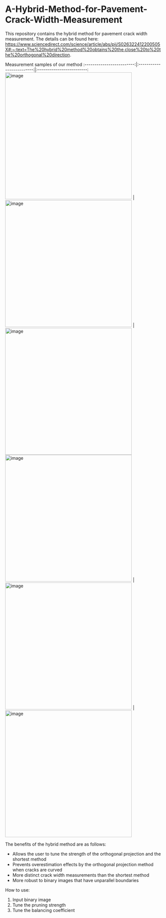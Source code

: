 # A-Hybrid-Method-for-Pavement-Crack-Width-Measurement
This repository contains the hybrid method for pavement crack width measurement. The details can be found here: https://www.sciencedirect.com/science/article/abs/pii/S026322412200505X#:~:text=The%20hybrid%20method%20obtains%20the,close%20to%20the%20orthogonal%20direction.

Measurement samples of our method
:-------------------------:|:-------------------------:|:-------------------------:
<img width="407" alt="image" src="https://github.com/JeremyOng96/A-Hybrid-Method-for-Pavement-Crack-Width-Measurement/assets/17587452/7e8f9bf5-ad8a-41dc-bedc-6a610af7eab8"> | <img width="407" alt="image" src="https://github.com/JeremyOng96/A-Hybrid-Method-for-Pavement-Crack-Width-Measurement/assets/17587452/8357551d-6cec-48a2-b220-00268baf11fd"> | <img width="407" alt="image" src="https://github.com/JeremyOng96/A-Hybrid-Method-for-Pavement-Crack-Width-Measurement/assets/17587452/4865063d-824e-4e14-b87b-5d5e9c8705ed">
<img width="407" alt="image" src="https://github.com/JeremyOng96/A-Hybrid-Method-for-Pavement-Crack-Width-Measurement/assets/17587452/565b0957-6812-43e8-ae98-000adbdee0f0"> | <img width="407" alt="image" src="https://github.com/JeremyOng96/A-Hybrid-Method-for-Pavement-Crack-Width-Measurement/assets/17587452/4cf0d714-0a63-4516-bd21-ffb51852e4c2"> | <img width="407" alt="image" src="https://github.com/JeremyOng96/A-Hybrid-Method-for-Pavement-Crack-Width-Measurement/assets/17587452/eef5c8b9-c5b5-4a53-bea7-8a1a3440e94e">

The benefits of the hybrid method are as follows:
   <ul>
     <li>Allows the user to tune the strength of the orthogonal projection and the shortest method</li>
     <li>Prevents overestimation effects by the orthogonal projection method when cracks are curved</li>
     <li>More distinct crack width measurements than the shortest method</li>
     <li>More robust to binary images that have unparallel boundaries</li>
   </ul>
   
How to use:
   <ol>
    <li>Input binary image</li>
    <li>Tune the pruning strength</li>
    <li>Tune the balancing coefficient</li>
   </ol>


   
